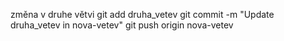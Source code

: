 změna v druhe větvi
git add druha_vetev
git commit -m "Update druha_vetev in nova-vetev"
git push origin nova-vetev
